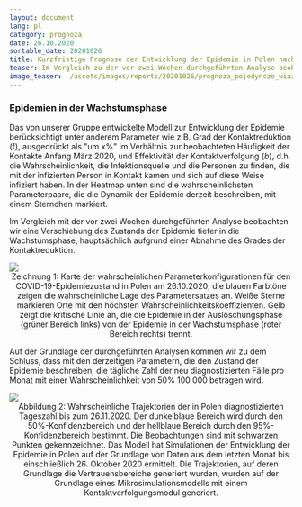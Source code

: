 ```yaml
---
layout: document
lang: pl
category: prognoza
date: 26.10.2020
sortable_date: 20201026
title: Kurzfristige Prognose der Entwicklung der Epidemie in Polen nach dem 26/10/2020
teaser: Im Vergleich zu der vor zwei Wochen durchgeführten Analyse beobachten wir eine Verschiebung des Zustands der Epidemie tiefer in die Wachstumsphase, was hauptsächlich auf eine Verringerung der Kontaktverringerung zurückzuführen ist.
image_teaser:  /assets/images/reports/20201026/prognoza_pojedyncze_wiazki_26102020_backtracking_q0.6_pl_v7b_2.png
---
```



<h3>Epidemien in der Wachstumsphase</h3>

<p>Das von unserer Gruppe entwickelte Modell zur Entwicklung der Epidemie berücksichtigt unter anderem Parameter wie z.B. <span style="font-style: fett">Grad der Kontaktreduktion</span> (<span style="font-style:kursiv">f</span>), ausgedrückt als "um x%" im Verhältnis zur beobachteten Häufigkeit der Kontakte Anfang März 2020, und <span style="font-weight: fett">Effektivität der Kontaktverfolgung</span> (<span style="font-style: italic">b</span>), d.h. die Wahrscheinlichkeit, die Infektionsquelle und die Personen zu finden, die mit der infizierten Person in Kontakt kamen und sich auf diese Weise infiziert haben. In der Heatmap unten sind die wahrscheinlichsten Parameterpaare, die die Dynamik der Epidemie derzeit beschreiben, mit einem Sternchen markiert. </p>

<p>Im Vergleich mit der vor zwei Wochen durchgeführten Analyse beobachten wir eine Verschiebung des Zustands der Epidemie tiefer in die Wachstumsphase, hauptsächlich aufgrund einer Abnahme des Grades der Kontaktreduktion.</p>

<div style="text-align: center" class="reihe 90%">
    <span class="image fit">
        <img src="/assets/images/reports/20201026/heatmap_EN_bf_20201027.png" style="display: block; margin: 0 auto;"/>
    </span>
    <klein>Zeichnung 1: Karte der wahrscheinlichen Parameterkonfigurationen für den COVID-19-Epidemiezustand in Polen am 26.10.2020; die blauen Farbtöne zeigen die wahrscheinliche Lage des Parametersatzes an. Weiße Sterne markieren Orte mit den höchsten Wahrscheinlichkeitskoeffizienten. Gelb zeigt die kritische Linie an, die die Epidemie in der Auslöschungsphase (grüner Bereich links) von der Epidemie in der Wachstumsphase (roter Bereich rechts) trennt.</klein>
</div>

<p> Auf der Grundlage der durchgeführten Analysen kommen wir zu dem Schluss, dass mit den derzeitigen Parametern, die den Zustand der Epidemie beschreiben, die tägliche Zahl der neu diagnostizierten Fälle pro Monat mit einer Wahrscheinlichkeit von 50% 100 000 betragen wird. </p>
<div style="text-align: center" class="reihe 90%">
    <span class="image fit">
        <img src="/assets/images/reports/20201026/prognosis_individual_wiazki_26102020_backtracking_q0.6_de_v7b_2.png" style="display: block; margin: 0 auto;"/>
    </span>
    <klein>Abbildung 2: Wahrscheinliche Trajektorien der in Polen diagnostizierten Tageszahl bis zum 26.11.2020. Der dunkelblaue Bereich wird durch den 50%-Konfidenzbereich und der hellblaue Bereich durch den 95%-Konfidenzbereich bestimmt. Die Beobachtungen sind mit schwarzen Punkten gekennzeichnet. Das Modell hat Simulationen der Entwicklung der Epidemie in Polen auf der Grundlage von Daten aus dem letzten Monat bis einschließlich 26. Oktober 2020 ermittelt. Die Trajektorien, auf deren Grundlage die Vertrauensbereiche generiert wurden, wurden auf der Grundlage eines Mikrosimulationsmodells mit einem Kontaktverfolgungsmodul generiert.</klein>
</div>

